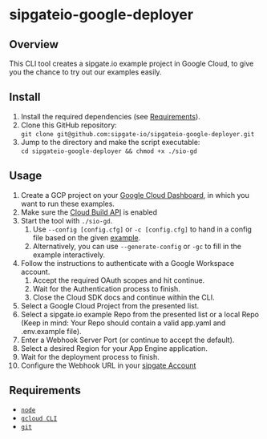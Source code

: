 # sipgateio-google-deployer

## Overview

This CLI tool creates a sipgate.io example project in Google Cloud, to give you the chance to try out our examples easily.

## Install

1. Install the required dependencies (see [Requirements](#Requirements)).
2. Clone this GitHub repository:<br>
   `git clone git@github.com:sipgate-io/sipgateio-google-deployer.git`
3. Jump to the directory and make the script executable:<br>
   `cd sipgateio-google-deployer && chmod +x ./sio-gd`

## Usage

1. Create a GCP project on your [Google Cloud Dashboard](https://console.cloud.google.com/welcome), in which you want to run these examples.
2. Make sure the [Cloud Build API](https://console.cloud.google.com/apis/library/cloudbuild.googleapis.com) is enabled
3. Start the tool with `./sio-gd`.
   1. Use `--config [config.cfg]` or `-c [config.cfg]` to hand in a config file based on the given [example](./config.cfg.example).
   2. Alternatively, you can use `--generate-config` or `-gc` to fill in the example interactively.
4. Follow the instructions to authenticate with a Google Workspace account.
   1. Accept the required OAuth scopes and hit continue.
   2. Wait for the Authentication process to finish.
   3. Close the Cloud SDK docs and continue within the CLI.
5. Select a Google Cloud Project from the presented list.
6. Select a sipgate.io example Repo from the presented list or a local Repo (Keep in mind: Your Repo should contain a valid app.yaml and .env.example file).
7. Enter a Webhook Server Port (or continue to accept the default).
8. Select a desired Region for your App Engine application.
9. Wait for the deployment process to finish.
10. Configure the Webhook URL in your [sipgate Account](https://console.sipgate.com/webhooks/urls)

## Requirements

- [`node`](https://nodejs.org/en/)
- [`gcloud CLI`](https://cloud.google.com/sdk/docs/install)
- [`git`](https://git-scm.com/)
